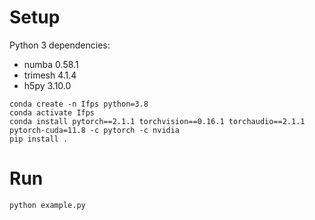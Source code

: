 
# Setup

Python 3 dependencies:

* numba 0.58.1
* trimesh 4.1.4
* h5py 3.10.0


```
conda create -n Ifps python=3.8
conda activate Ifps
conda install pytorch==2.1.1 torchvision==0.16.1 torchaudio==2.1.1 pytorch-cuda=11.8 -c pytorch -c nvidia
pip install .
```

# Run
```
python example.py
```